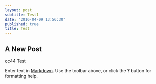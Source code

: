```yaml
---
layout: post
subtitle: Test1
date: "2016-04-09 13:56:30"
published: true
title: Test
---
```





## A New Post
cc44
Test

Enter text in [Markdown](http://daringfireball.net/projects/markdown/). Use the toolbar above, or click the **?** button for formatting help.
